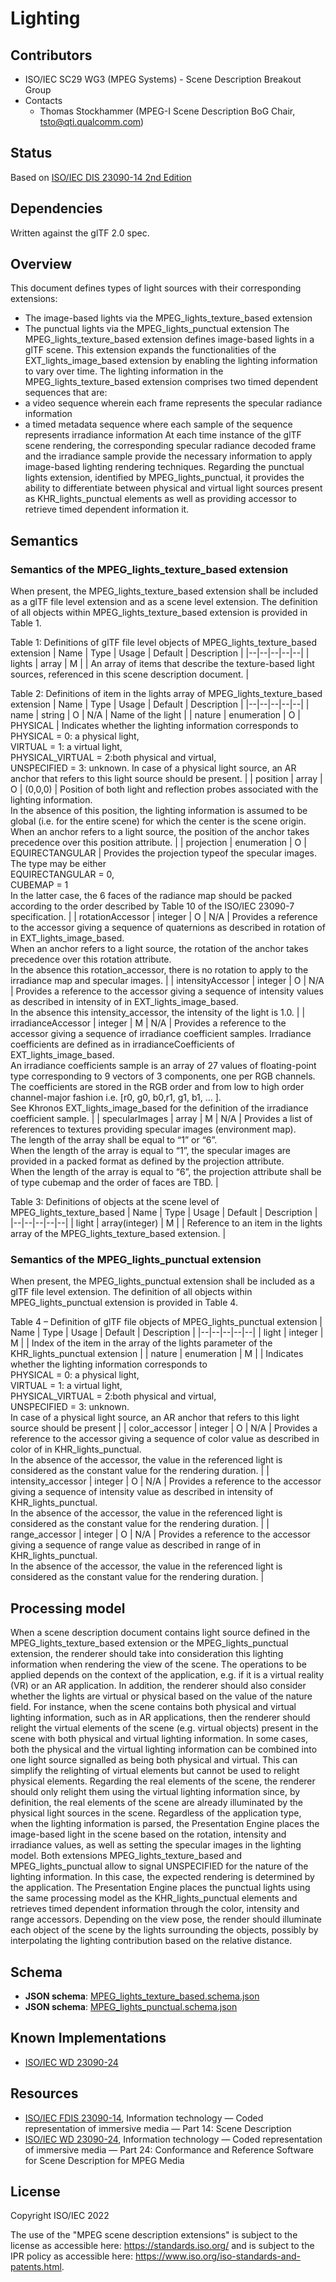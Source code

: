# Lighting

## Contributors

* ISO/IEC SC29 WG3 (MPEG Systems) - Scene Description Breakout Group
* Contacts
  * Thomas Stockhammer (MPEG-I Scene Description BoG Chair, tsto@qti.qualcomm.com)

## Status

Based on [ISO/IEC DIS 23090-14 2nd Edition](https://www.iso.org/standard/80900.html)

## Dependencies

Written against the glTF 2.0 spec.

## Overview

This document defines types of light sources with their corresponding extensions:
* The image-based lights via the MPEG_lights_texture_based extension
* The punctual lights via the MPEG_lights_punctual extension
The MPEG_lights_texture_based extension defines image-based lights in a glTF scene. This extension expands the functionalities of the EXT_lights_image_based extension by enabling the lighting information to vary over time. The lighting information in the MPEG_lights_texture_based extension comprises two timed dependent sequences that are:
* a video sequence wherein each frame represents the specular radiance information
* a timed metadata sequence where each sample of the sequence represents irradiance information
At each time instance of the glTF scene rendering, the corresponding specular radiance decoded frame and the irradiance sample provide the necessary information to apply image-based lighting rendering techniques.
Regarding the punctual lights extension, identified by MPEG_lights_punctual, it provides the ability to differentiate between physical and virtual light sources present as KHR_lights_punctual elements as well as providing accessor to retrieve timed dependent information it.
## Semantics

### Semantics of the MPEG_lights_texture_based extension

When present, the MPEG_lights_texture_based extension shall be included as a glTF file level extension and as a scene level extension.
The definition of all objects within MPEG_lights_texture_based extension is provided in Table 1. 

Table 1: Definitions of glTF file level objects of MPEG_lights_texture_based extension
| Name | Type | Usage | Default | Description |
|--|--|--|--|--|
| lights | array | M |  | An array of items that describe the texture-based light sources, referenced in this scene description document. |


Table 2: Definitions of item in the lights array of MPEG_lights_texture_based extension
| Name | Type | Usage | Default | Description |
|--|--|--|--|--|
| name | string | O | N/A | Name of the light |
| nature | enumeration | O | PHYSICAL | Indicates whether the lighting information corresponds to </br>PHYSICAL = 0: a physical light,</br>VIRTUAL = 1: a virtual light, </br>PHYSICAL_VIRTUAL = 2:both physical and virtual,</br>UNSPECIFIED = 3: unknown. In case of a physical light source, an AR anchor that refers to this light source should be present. |
| position | array | O | (0,0,0) | Position of both light and reflection probes associated with the lighting information.</br>In the absence of this position, the lighting information is assumed to be global (i.e. for the entire scene) for which the center is the scene origin.</br>When an anchor refers to a light source, the position of the anchor takes precedence over this position attribute. |
| projection | enumeration | O | EQUIRECTANGULAR | Provides the projection typeof the specular images. The type may be either</br>EQUIRECTANGULAR = 0,</br>CUBEMAP = 1</br>In the latter case, the 6 faces of the radiance map should be packed according to the order described by Table 10 of the ISO/IEC 23090-7 specification. |
| rotationAccessor | integer | O | N/A | Provides a reference to the accessor giving a sequence of quaternions as described in rotation of in EXT_lights_image_based.</br>When an anchor refers to a light source, the rotation of the anchor takes precedence over this rotation attribute.</br>In the absence this rotation_accessor, there is no rotation to apply to the irradiance map and specular images. |
| intensityAccessor | integer | O | N/A | Provides a reference to the accessor giving a sequence of intensity values as described in intensity of in EXT_lights_image_based.</br>In the absence this intensity_accessor, the intensity of the light is 1.0. |
| irradianceAccessor | integer | M | N/A | Provides a reference to the accessor giving a sequence of irradiance coefficient samples. Irradiance coefficients are defined as in irradianceCoefficients of  EXT_lights_image_based.</br>An irradiance coefficients sample is an array of 27 values of floating-point type corresponding to 9 vectors of 3 components, one per RGB channels. The coefficients are stored in the RGB order and from low to high order channel-major fashion i.e. [r0, g0, b0,r1, g1, b1, ... ].</br>See Khronos EXT_lights_image_based for the definition of the irradiance coefficient sample. |
| specularImages | array | M | N/A | Provides a list of references to textures providing specular images (environment map).</br>The length of the array shall be equal to “1” or “6”.</br>When the length of the array is equal to “1”, the specular images are provided in a packed format as defined by the projection attribute.</br>When the length of the array is equal to “6”, the projection attribute shall be of type cubemap and the order of faces are TBD. |


Table 3: Definitions of objects at the scene level of MPEG_lights_texture_based
| Name | Type | Usage | Default | Description |
|--|--|--|--|--|
| light | array(integer) | M |  | Reference to an item in the lights array of the MPEG_lights_texture_based extension. |


### Semantics of the MPEG_lights_punctual extension

When present, the MPEG_lights_punctual extension shall be included as a glTF file level extension.
The definition of all objects within MPEG_lights_punctual extension is provided in Table 4.

Table 4 – Definition of glTF file objects of MPEG_lights_punctual extension
| Name | Type | Usage | Default | Description |
|--|--|--|--|--|
| light | integer | M |  | Index of the item in the array of the lights parameter of the KHR_lights_punctual extension |
| nature | enumeration | M |  | Indicates whether the lighting information corresponds to </br>PHYSICAL = 0: a physical light,</br>VIRTUAL = 1: a virtual light, </br>PHYSICAL_VIRTUAL = 2:both physical and virtual,</br>UNSPECIFIED = 3: unknown. </br>In case of a physical light source, an AR anchor that refers to this light source should be present |
| color_accessor | integer | O | N/A | Provides a reference to the accessor giving a sequence of color value as described in color of in KHR_lights_punctual.</br>In the absence of the accessor, the value in the referenced light is considered as the constant value for the rendering duration. |
| intensity_accessor | integer | O | N/A | Provides a reference to the accessor giving a sequence of intensity value as described in intensity of KHR_lights_punctual. </br>In the absence of the accessor, the value in the referenced light is considered as the constant value for the rendering duration. |
| range_accessor | integer | O | N/A | Provides a reference to the accessor giving a sequence of range value as described in range of in KHR_lights_punctual.</br>In the absence of the accessor, the value in the referenced light is considered as the constant value for the rendering duration. |


## Processing model 

When a scene description document contains light source defined in the MPEG_lights_texture_based extension or the MPEG_lights_punctual extension, the renderer should take into consideration this lighting information when rendering the view of the scene. The operations to be applied depends on the context of the application, e.g. if it is a virtual reality (VR) or an AR application. In addition, the renderer should also consider whether the lights are virtual or physical based on the value of the nature field.
For instance, when the scene contains both physical and virtual lighting information, such as in AR applications, then the renderer should relight the virtual elements of the scene (e.g. virtual objects) present in the scene with both physical and virtual lighting information. In some cases, both the physical and the virtual lighting information can be combined into one light source signalled as being both physical and virtual. This can simplify the relighting of virtual elements but cannot be used to relight physical elements. Regarding the real elements of the scene, the renderer should only relight them using the virtual lighting information since, by definition, the real elements of the scene are already illuminated by the physical light sources in the scene.
Regardless of the application type, when the lighting information is parsed, the Presentation Engine places the image-based light in the scene based on the rotation, intensity and irradiance values, as well as setting the specular images in the lighting model.
Both extensions MPEG_lights_texture_based and MPEG_lights_punctual allow to signal UNSPECIFIED for the nature of the lighting information. In this case, the expected rendering is determined by the application.
The Presentation Engine places the punctual lights using the same processing model as the KHR_lights_punctual elements and retrieves timed dependent information through the color, intensity and range accessors.
Depending on the view pose, the render should illuminate each object of the scene by the lights surrounding the objects, possibly by interpolating the lighting contribution based on the relative distance.

## Schema

* **JSON schema**: [MPEG_lights_texture_based.schema.json](./schema/MPEG_lights_texture_based.schema.json)
* **JSON schema**: [MPEG_lights_punctual.schema.json](./schema/MPEG_lights_punctual.schema.json)

## Known Implementations

* [ISO/IEC WD 23090-24](https://www.iso.org/standard/83696.html)

## Resources

* [ISO/IEC FDIS 23090-14](https://www.iso.org/standard/80900.html), Information technology — Coded representation of immersive media — Part 14: Scene Description 
* [ISO/IEC WD 23090-24](https://www.iso.org/standard/83696.html), Information technology — Coded representation of immersive media — Part 24: Conformance and Reference Software for Scene Description for MPEG Media

## License

Copyright ISO/IEC 2022

The use of the "MPEG scene description extensions" is subject to the license as accessible here: https://standards.iso.org/ and is subject to the IPR policy as accessible here: https://www.iso.org/iso-standards-and-patents.html.

